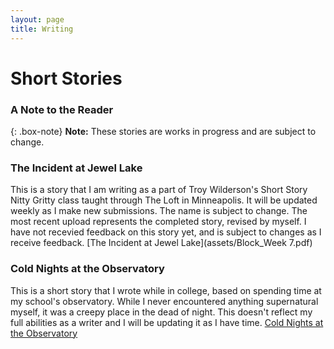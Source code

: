 ```yaml
---
layout: page
title: Writing
---
```

# Short Stories

### A Note to the Reader

{: .box-note}
**Note:** These stories are works in progress and are subject to change.

### The Incident at Jewel Lake
This is a story that I am writing as a part of Troy Wilderson's Short Story Nitty Gritty class taught through The Loft in Minneapolis. It will be updated weekly as I make new submissions. The name is subject to change. The most recent upload represents the completed story, revised by myself. I have not recevied feedback on this story yet, and is subject to changes as I receive feedback.
[The Incident at Jewel Lake](assets/Block_Week 7.pdf)


### Cold Nights at the Observatory
This is a short story that I wrote while in college, based on spending time at my school's observatory. While I never encountered anything supernatural myself, it was a creepy place in the dead of night.
This doesn't reflect my full abilities as a writer and I will be updating it as I have time.
[Cold Nights at the Observatory](assets/ColdNight.pdf)
